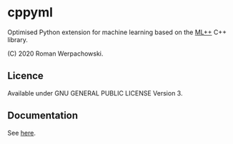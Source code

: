# cppyml

Optimised Python extension for machine learning based on the [ML++](https://github.com/romanwerpachowski/ML) C++ library.

(C) 2020 Roman Werpachowski.

## Licence

Available under GNU GENERAL PUBLIC LICENSE Version 3.

## Documentation

See [here](https://romanwerpachowski.github.io/ML/cppyml.html).